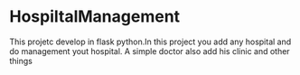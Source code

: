 # HospiltalManagement

This projetc develop in flask python.In this project you add any hospital and do management yout hospital.
A simple doctor also add his clinic and other things 
